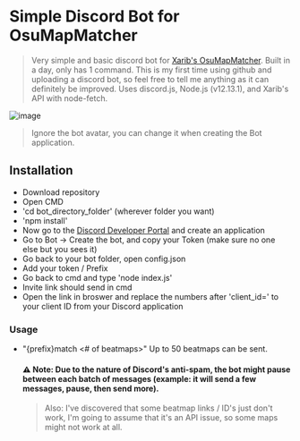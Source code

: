 # Simple Discord Bot for OsuMapMatcher

>Very simple and basic discord bot for [Xarib's OsuMapMatcher](https://github.com/Xarib/OsuMapMatcher). Built in a day, only has 1 command. This is my first time using github and 
>uploading a discord bot, so feel free to tell me anything as it can definitely be improved. Uses discord.js, Node.js (v12.13.1), and Xarib's API with node-fetch.

![image](https://user-images.githubusercontent.com/79728151/109368130-b215d900-785d-11eb-979d-437b8e1f22f7.png)
> Ignore the bot avatar, you can change it when creating the Bot application.

## Installation
- Download repository
- Open CMD
- 'cd bot_directory_folder' (wherever folder you want)
- 'npm install'
- Now go to the [Discord Developer Portal](https://discord.com/developers/applications) and create an application
- Go to Bot -> Create the bot, and copy your Token (make sure no one else but you sees it)
- Go back to your bot folder, open config.json
- Add your token / Prefix
- Go back to cmd and type 'node index.js'
- Invite link should send in cmd
- Open the link in broswer and replace the numbers after 'client_id=' to your client ID from your Discord application 

### Usage
- "{prefix}match <beatmap link or id> <# of beatmaps>" Up to 50 beatmaps can be sent.
  #### :warning: Note: Due to the nature of Discord's anti-spam, the bot might pause between each batch of messages (example: it will send a few messages, pause, then send more).
  > Also: I've discovered that some beatmap links / ID's just don't work, I'm going to assume that it's an API issue, so some maps might not work at all.
